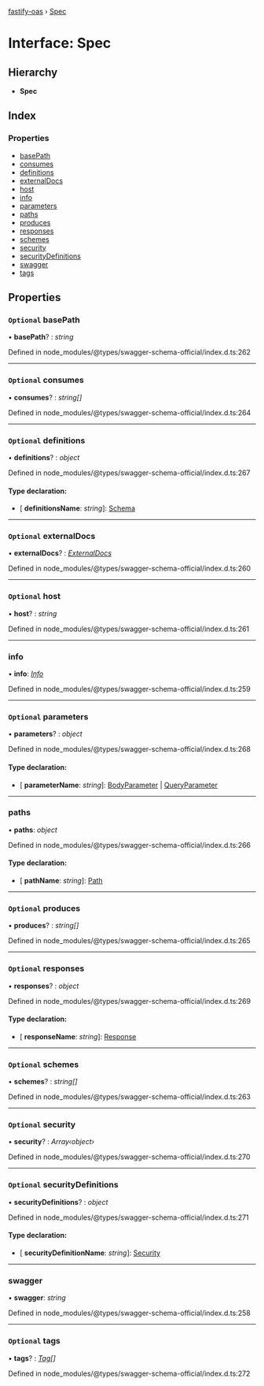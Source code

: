 [fastify-oas](../README.md) › [Spec](spec.md)

# Interface: Spec

## Hierarchy

* **Spec**

## Index

### Properties

* [basePath](spec.md#optional-basepath)
* [consumes](spec.md#optional-consumes)
* [definitions](spec.md#optional-definitions)
* [externalDocs](spec.md#optional-externaldocs)
* [host](spec.md#optional-host)
* [info](spec.md#info)
* [parameters](spec.md#optional-parameters)
* [paths](spec.md#paths)
* [produces](spec.md#optional-produces)
* [responses](spec.md#optional-responses)
* [schemes](spec.md#optional-schemes)
* [security](spec.md#optional-security)
* [securityDefinitions](spec.md#optional-securitydefinitions)
* [swagger](spec.md#swagger)
* [tags](spec.md#optional-tags)

## Properties

### `Optional` basePath

• **basePath**? : *string*

Defined in node_modules/@types/swagger-schema-official/index.d.ts:262

___

### `Optional` consumes

• **consumes**? : *string[]*

Defined in node_modules/@types/swagger-schema-official/index.d.ts:264

___

### `Optional` definitions

• **definitions**? : *object*

Defined in node_modules/@types/swagger-schema-official/index.d.ts:267

#### Type declaration:

* \[ **definitionsName**: *string*\]: [Schema](schema.md)

___

### `Optional` externalDocs

• **externalDocs**? : *[ExternalDocs](externaldocs.md)*

Defined in node_modules/@types/swagger-schema-official/index.d.ts:260

___

### `Optional` host

• **host**? : *string*

Defined in node_modules/@types/swagger-schema-official/index.d.ts:261

___

###  info

• **info**: *[Info](info.md)*

Defined in node_modules/@types/swagger-schema-official/index.d.ts:259

___

### `Optional` parameters

• **parameters**? : *object*

Defined in node_modules/@types/swagger-schema-official/index.d.ts:268

#### Type declaration:

* \[ **parameterName**: *string*\]: [BodyParameter](../README.md#bodyparameter) | [QueryParameter](../README.md#queryparameter)

___

###  paths

• **paths**: *object*

Defined in node_modules/@types/swagger-schema-official/index.d.ts:266

#### Type declaration:

* \[ **pathName**: *string*\]: [Path](path.md)

___

### `Optional` produces

• **produces**? : *string[]*

Defined in node_modules/@types/swagger-schema-official/index.d.ts:265

___

### `Optional` responses

• **responses**? : *object*

Defined in node_modules/@types/swagger-schema-official/index.d.ts:269

#### Type declaration:

* \[ **responseName**: *string*\]: [Response](response.md)

___

### `Optional` schemes

• **schemes**? : *string[]*

Defined in node_modules/@types/swagger-schema-official/index.d.ts:263

___

### `Optional` security

• **security**? : *Array‹object›*

Defined in node_modules/@types/swagger-schema-official/index.d.ts:270

___

### `Optional` securityDefinitions

• **securityDefinitions**? : *object*

Defined in node_modules/@types/swagger-schema-official/index.d.ts:271

#### Type declaration:

* \[ **securityDefinitionName**: *string*\]: [Security](../README.md#security)

___

###  swagger

• **swagger**: *string*

Defined in node_modules/@types/swagger-schema-official/index.d.ts:258

___

### `Optional` tags

• **tags**? : *[Tag](tag.md)[]*

Defined in node_modules/@types/swagger-schema-official/index.d.ts:272
